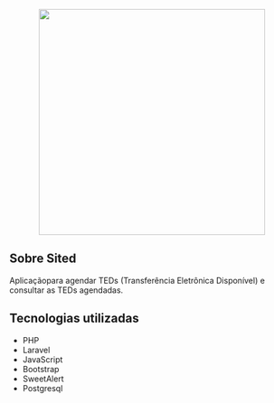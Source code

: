 <p align="center"><img src="https://drive.google.com/file/d/0B-SMo2NurSTXNWtYcnBhQS1WRkFydUpib09IRnk5Z3ZKYWtJ/view?usp=sharing" width="400"></p>


## Sobre Sited

Aplicaçãopara agendar TEDs (Transferência Eletrônica Disponível) e consultar as TEDs agendadas.


## Tecnologias utilizadas

 - PHP
 - Laravel
 - JavaScript
 - Bootstrap
 - SweetAlert
 - Postgresql